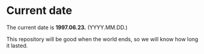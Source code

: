 # Current date

The current date is **1997.06.23.** (YYYY.MM.DD.)

This repository will be good when the world ends, so we will know how long it lasted.